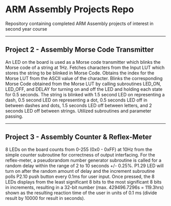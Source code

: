 # ARM Assembly Projects Repo
Repository containing completed ARM Assembly projects of interest in second year course

---
## Project 2 - Assembly Morse Code Transmitter
An LED on the board is used as a Morse code transmitter which blinks the Morse code of a string at 1Hz. Fetches characters from the Input LUT which stores the string to be blinked in Morse Code. Obtains the index for the Morse LUT from the ASCII value of the character. Blinks the corresponding Morse Code obtained from the Morse LUT by calling subroutines LED_ON, LED_OFF, and DELAY for turning on and off the LED and holding each state for 0.5 seconds. The string is blinked with 1.5 second LED on representing a dash, 0.5 second LED on representing a dot, 0.5 seconds LED off in between dashes and dots, 1.5 seconds LED off between letters, and 2 seconds LED off between strings. Utilized subroutines and parameter passing. 

---
## Project 3 - Assembly Counter & Reflex-Meter
8 LEDs on the board counts from 0-255 (0x0 - 0xFF) at 10Hz from the simple counter subroutine for correctness of output interfacing. For the reflex-meter, a pseudorandom number generator subroutine is called for a random delay within the range of 2 to 10 seconds +/- 0.25%. P1.29 LED will turn on after the random amount of delay and the increment subroutine polls P2.10 push button every 0.1ms for user input. Once pressed, the 8 LEDs displays from the least significant 8 bits to the most significant 8 bits in increments, resulting in a 32-bit number (max. 429496.7296s = 119.3hrs) shown as the resulting reaction time of the user in units of 0.1 ms (divide result by 10000 for result in seconds).
